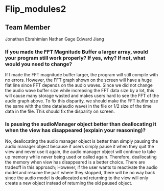 # Flip_modules2

## Team Member
Jonathan Ebrahimian
Nathan Gage
Edward Jiang

### If you made the FFT Magnitude Buffer a larger array, would your program still work properly? If yes, why? If not, what would you need to change?

If I made the FFT magnitude buffer larger, the program will still compile with no errors. However, the FFT graph shown on the screen will have a huge flat line since FFT depends on the audio waves. SInce we did not change the audio wave buffer size while increasing the FFT data size by a lot, this will cause many storage wasted and makes users hard to see the FFT of the audio graph above. To fix this disparity, we should make the FFT buffer size the same with the time data(audio wave) in the file or 1/2 size of the time data in the file. This should fix the disparity on screen. 


### Is pausing the audioManager object better than deallocating it when the view has disappeared (explain your reasoning)?

No, deallocating the audio manager object is better than simply pausing the audio manager object because if users simply pause it when they quit the view and never use it again, the audio manager object will continue to take up memory while never being used or called again. Therefore, deallocating the memory when view has disappeared is a better choice. There are tradeoff in this approach; However, if the user wants to reactivate the audio model and resume the part where they stopped, there will be no way back since the audio model is deallocated and returning to the view will only create a new object instead of returning the old paused object.
